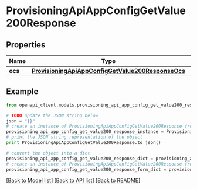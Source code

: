 # ProvisioningApiAppConfigGetValue200Response


## Properties
Name | Type | Description | Notes
------------ | ------------- | ------------- | -------------
**ocs** | [**ProvisioningApiAppConfigGetValue200ResponseOcs**](ProvisioningApiAppConfigGetValue200ResponseOcs.md) |  | 

## Example

```python
from openapi_client.models.provisioning_api_app_config_get_value200_response import ProvisioningApiAppConfigGetValue200Response

# TODO update the JSON string below
json = "{}"
# create an instance of ProvisioningApiAppConfigGetValue200Response from a JSON string
provisioning_api_app_config_get_value200_response_instance = ProvisioningApiAppConfigGetValue200Response.from_json(json)
# print the JSON string representation of the object
print ProvisioningApiAppConfigGetValue200Response.to_json()

# convert the object into a dict
provisioning_api_app_config_get_value200_response_dict = provisioning_api_app_config_get_value200_response_instance.to_dict()
# create an instance of ProvisioningApiAppConfigGetValue200Response from a dict
provisioning_api_app_config_get_value200_response_form_dict = provisioning_api_app_config_get_value200_response.from_dict(provisioning_api_app_config_get_value200_response_dict)
```
[[Back to Model list]](../README.md#documentation-for-models) [[Back to API list]](../README.md#documentation-for-api-endpoints) [[Back to README]](../README.md)


